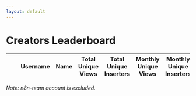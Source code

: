 ```yaml
---
layout: default
---
```


<div class="content-container">
  <div class="content-header">
    <h1 class="section-title">Creators Leaderboard</h1>
    <p id="last-updated" class="meta-text"></p>
  </div>

  <div id="table-controls"></div>
<table id="stats-table" class="display compact">
    <thead>
        <tr>
            <th class="number-column"></th> <!-- This will be our index column -->
            <th></th> <!-- This is our avatar column -->
            <th>Username</th>
            <th>Name</th>
            <th>Total Unique Views</th>
            <th>Total Unique Inserters</th>
            <th>Monthly Unique Views</th>
            <th>Monthly Unique Inserters</th>
            <th>Weekly Unique Views</th>
            <th>Weekly Unique Inserters</th>
            <th>Templates</th>
            <th>Earliest Workflow</th>
        </tr>
    </thead>
    <tbody>
    </tbody>
</table>
<p class="text-muted"><i>Note: n8n-team account is excluded.</i></p>

<script src="{{ '/assets/js/generate-table-creators.js' | relative_url }}"></script>
